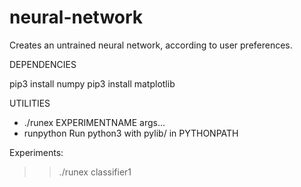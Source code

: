 # neural-network

Creates an untrained neural network, according to user preferences.

DEPENDENCIES

pip3 install numpy
pip3 install matplotlib


UTILITIES

* ./runex EXPERIMENTNAME args...
* runpython Run python3 with pylib/ in PYTHONPATH

Experiments:

>> ./runex classifier1
